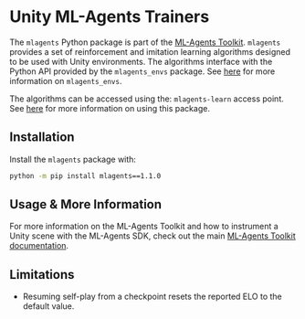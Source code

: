 # Unity ML-Agents Trainers

The `mlagents` Python package is part of the
[ML-Agents Toolkit](https://github.com/Unity-Technologies/ml-agents). `mlagents`
provides a set of reinforcement and imitation learning algorithms designed to be
used with Unity environments. The algorithms interface with the Python API
provided by the `mlagents_envs` package. See [here](../com.unity.ml-agents/Documentation~/Python-LLAPI.md) for
more information on `mlagents_envs`.

The algorithms can be accessed using the: `mlagents-learn` access point. See
[here](../com.unity.ml-agents/Documentation~/Training-ML-Agents.md) for more information on using this
package.

## Installation

Install the `mlagents` package with:

```sh
python -m pip install mlagents==1.1.0
```

## Usage & More Information

For more information on the ML-Agents Toolkit and how to instrument a Unity
scene with the ML-Agents SDK, check out the main
[ML-Agents Toolkit documentation](../com.unity.ml-agents/Documentation~/Readme.md).

## Limitations

- Resuming self-play from a checkpoint resets the reported ELO to the default
  value.
